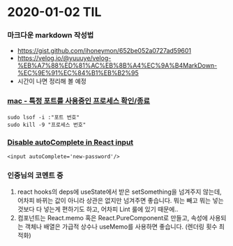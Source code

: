 2020-01-02 TIL
==============

### 마크다운 markdown 작성법
- https://gist.github.com/ihoneymon/652be052a0727ad59601
- https://velog.io/@yuuuye/velog-%EB%A7%88%ED%81%AC%EB%8B%A4%EC%9A%B4MarkDown-%EC%9E%91%EC%84%B1%EB%B2%95
- 시간이 나면 정리해 볼 예정

### [mac - 특정 포트를 사용중인 프로세스 확인/종료](https://new93helloworld.tistory.com/138)
```
sudo lsof -i :"포트 번호"
sudo kill -9 "프로세스 번호"
```

### [Disable autoComplete in React input](https://github.com/JedWatson/react-select/issues/3500)
```
<input autoComplete='new-password'/>
```

### 인중님의 코멘트 중
1. react hooks의 deps에 useState에서 받은 setSomething을 넘겨주지 않는데, 어차피 바뀌는 값이 아니라 상관은 없지만 넘겨주면 좋습니다. 뭐는 빼고 뭐는 넣는것보다 다 넣는게 편하기도 하고, 어차피 Lint 룰에 있기 때문에..
2. 컴포넌트는 React.memo 혹은 React.PureComponent로 만들고, 속성에 사용되는 객체나 배열은 가급적 상수나 useMemo를 사용하면 좋습니다. (렌더링 횟수 최적화)
